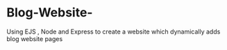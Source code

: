 # Blog-Website-
Using EJS , Node and Express to create a website which dynamically adds blog website pages
